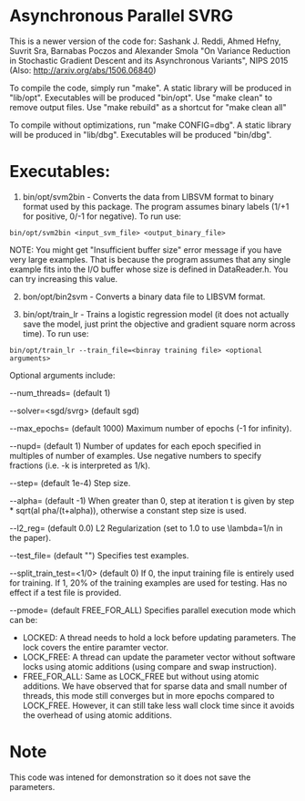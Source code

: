 # Asynchronous Parallel SVRG

This is a newer version of the code for:
Sashank J. Reddi, Ahmed Hefny, Suvrit Sra, Barnabas Poczos and Alexander Smola
"On Variance Reduction in Stochastic Gradient Descent and its Asynchronous Variants",
NIPS 2015 (Also: http://arxiv.org/abs/1506.06840)


To compile the code, simply run "make".
A static library will be produced in "lib/opt". Executables will be produced "bin/opt".
Use "make clean" to remove output files. Use "make rebuild" as a shortcut for "make clean all"


To compile without optimizations, run "make CONFIG=dbg".
A static library will be produced in "lib/dbg". Executables will be produced "bin/dbg".


# Executables:
1. bin/opt/svm2bin - Converts the data from LIBSVM format to binary format used by this
package. The program assumes binary labels (1/+1 for positive, 0/-1 for negative).
To run use:
```
bin/opt/svm2bin <input_svm_file> <output_binary_file>
```
NOTE: You might get "Insufficient buffer size" error message if you have very large
examples. That is because the program assumes that any single example fits into the I/O
buffer whose size is defined in DataReader.h. You can try increasing this value.

2. bon/opt/bin2svm - Converts a binary data file to LIBSVM format.

3. bin/opt/train_lr - Trains a logistic regression model
(it does not actually save the model, just print the objective and gradient square norm
across time).
To run use:
```
bin/opt/train_lr --train_file=<binray training file> <optional arguments>
```
Optional arguments include:

--num_threads=<integer> (default 1)

--solver=<sgd/svrg> (default sgd)

--max_epochs=<integer> (default 1000) Maximum number of epochs (-1 for infinity).

--nupd=<integer> (default 1) Number of updates for each epoch specified in multiples
  of number of examples. Use negative numbers to specify fractions (i.e. -k is interpreted   as 1/k).
  
--step=<float> (default 1e-4) Step size.

--alpha=<float> (default -1) When greater than 0, step at iteration t is given by
  step * sqrt(al  pha/(t+alpha)), otherwise a constant step size is used.

--l2_reg=<float> (default 0.0) L2 Regularization
  (set to 1.0 to use \lambda=1/n in the paper).

--test_file=<binary test file> (default "") Specifies test examples.

--split_train_test=<1/0> (default 0) If 0, the input training file is entirely
  used for training. If 1, 20% of the training examples are used for testing.
  Has no effect if a test file is provided.

--pmode=<mode> (default FREE_FOR_ALL) Specifies parallel execution mode which can be:
* LOCKED: A thread needs to hold a lock before updating parameters.
  The lock covers the entire paramter vector.
* LOCK_FREE: A thread can update the parameter vector without software locks using
  atomic additions (using compare and swap instruction).
* FREE_FOR_ALL: Same as LOCK_FREE but without using atomic additions. We have observed
  that for sparse data and small number of threads, this mode still converges but in more
  epochs compared to LOCK_FREE. However, it can still take less wall clock time since it
  avoids the overhead of using atomic additions.
  
# Note
This code was intened for demonstration so it does not save the parameters.
  
